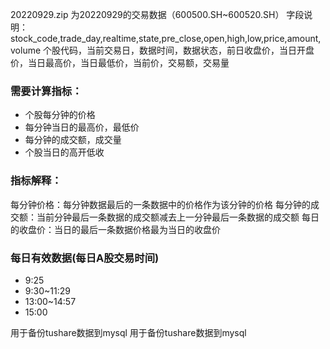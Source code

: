 20220929.zip 为20220929的交易数据（600500.SH~600520.SH）
字段说明：
stock_code,trade_day,realtime,state,pre_close,open,high,low,price,amount,volume
个股代码，当前交易日，数据时间，数据状态，前日收盘价，当日开盘价，当日最高价，当日最低价，当前价，交易额，交易量

### 需要计算指标：
- 个股每分钟的价格
- 每分钟当日的最高价，最低价
- 每分钟的成交额，成交量
- 个股当日的高开低收

### 指标解释：
每分钟价格：每分钟数据最后的一条数据中的价格作为该分钟的价格
每分钟的成交额：当前分钟最后一条数据的成交额减去上一分钟最后一条数据的成交额
每日的收盘价：当日的最后一条数据价格最为当日的收盘价

### 每日有效数据(每日A股交易时间)
- 9:25
- 9:30~11:29
- 13:00~14:57
- 15:00


用于备份tushare数据到mysql
用于备份tushare数据到mysql
